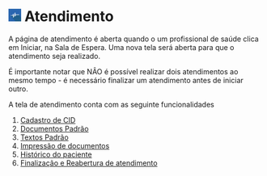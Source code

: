 # <img src=../img/logo.png height=25> Atendimento

A página de atendimento é aberta quando o um profissional de saúde clica em Iniciar, na Sala de Espera.
Uma nova tela será aberta para que o atendimento seja realizado.

É importante notar que NÂO é possível realizar dois atendimentos ao mesmo tempo - é necessário finalizar um atendimento antes de iniciar outro.

A tela de atendimento conta com as seguinte funcionalidades

1. [Cadastro de CID](cid.md)
2. [Documentos Padrão](documentos.md)
3. [Textos Padrão](snipets.md)
4. [Impressão de documentos](impressao.md)
5. [Histórico do paciente](./historico)
6. [Finalização e Reabertura de atendimento](./fim_atendimetno.md)

